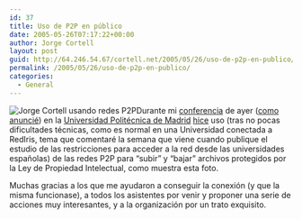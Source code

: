 ```yaml
---
id: 37
title: Uso de P2P en público
date: 2005-05-26T07:17:22+00:00
author: Jorge Cortell
layout: post
guid: http://64.246.54.67/cortell.net/2005/05/26/uso-de-p2p-en-publico/
permalink: /2005/05/26/uso-de-p2p-en-publico/
categories:
  - General
---
```

 ![Jorge Cortell usando redes P2P](http://homepage.mac.com/jorgecortell/blogwavestudio/LH20041117170647/LHA20050526071217/Media/LHA20050526071217_1_TN.jpg)Durante mi [conferencia](http://herraiz.org/blog/index.php?p=17) de ayer ([como anuncié](http://www.consumer.es/web/es/tecnologia/2005/05/20/142145.php)) en la [Universidad Politécnica de Madrid](http://www.fi.upm.es/) [hice](http://herraiz.org/blog/index.php?p=17) uso (tras no pocas dificultades técnicas, como es normal en una Universidad conectada a RedIris, tema que comentaré la semana que viene cuando publique el estudio de las restricciones para acceder a la red desde las universidades españolas) de las redes P2P para &#8220;subir&#8221; y &#8220;bajar&#8221; archivos protegidos por la Ley de Propiedad Intelectual, como muestra esta foto.

Muchas gracias a los que me ayudaron a conseguir la conexión (y que la misma funcionase), a todos los asistentes por venir y proponer una serie de acciones muy interesantes, y a la organización por un trato exquisito.
